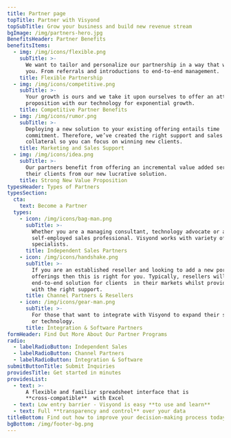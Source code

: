 ```yaml
---
title: Partner page
topTitle: Partner with Visyond
topSubTitle: Grow your business and build new revenue stream
bgImage: /img/partners-hero.jpg
BenefitsHeader: Partner Benefits
benefitsItems:
  - img: /img/icons/flexible.png
    subTitle: >-
      We want to tailor and personalize our partnership in a way that works for
      you. From referrals and introductions to end-to-end management.
    title: Flexible Partnership
  - img: /img/icons/competitive.png
    subTitle: >-
      Your growth is ours and we take it upon ourselves to offer an attractive
      proposition with our technology for exponential growth.
    title: Competitive Partner Benefits
  - img: /img/icons/rumor.png
    subTitle: >-
      Deploying a new solution to your existing offering entails time
      commitment. Therefore, we’ve created the right support and sales
      collateral so you can focus on winning new clients.
    title: Marketing and Sales Support
  - img: /img/icons/idea.png
    subTitle: >-
      Our partners benefit from offering an incremental value added service to
      their clients from our new lucrative solution.
    title: Strong New Value Proposition
typesHeader: Types of Partners
typesSection:
  cta:
    text: Become a Partner
  types:
    - icon: /img/icons/bag-man.png
      subTitle: >-
        Whether you are a managing consultant, technology advocate or a
        self-employed sales professional. Visyond works with variety of
        specialists.
      title: Independent Sales Partners
    - icon: /img/icons/handshake.png
      subTitle: >-
        If you are an established reseller and looking to add a new portfolio of
        offerings then this is right for you. Typically, resellers will offer
        end-to-end solution for clients  in their markets whilst providing your
        with the right support.
      title: Channel Partners & Resellers
    - icon: /img/icons/gear-man.png
      subTitle: >-
        For those that want to integrate with Visyond to expand their solution
        or technology.
      title: Integration & Software Partners
formHeader: Find Out More About Our Partner Programs
radio:
  - labelRadioButton: Independent Sales
  - labelRadioButton: Channel Partners
  - labelRadioButton: Integration & Software
submitButtonTitle: Submit Inquiries
providesTitle: Get started in minutes
providesList:
  - text: >-
      A flexible and familiar spreadsheet interface that is
      **cross-compatible**  with Excel
  - text: Low entry barrier - Visyond is easy **to use and learn**
  - text: Full **transparency and control** over your data
titleBottom: Find out how to improve your decision-making process today
bgBottom: /img/footer-bg.png
---
```


